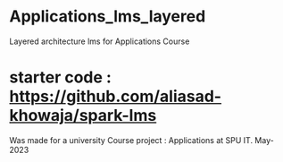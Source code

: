 # Applications_lms_layered
Layered architecture lms for Applications Course
# starter code : https://github.com/aliasad-khowaja/spark-lms
Was made for a university Course project : Applications at SPU IT.
May-2023

